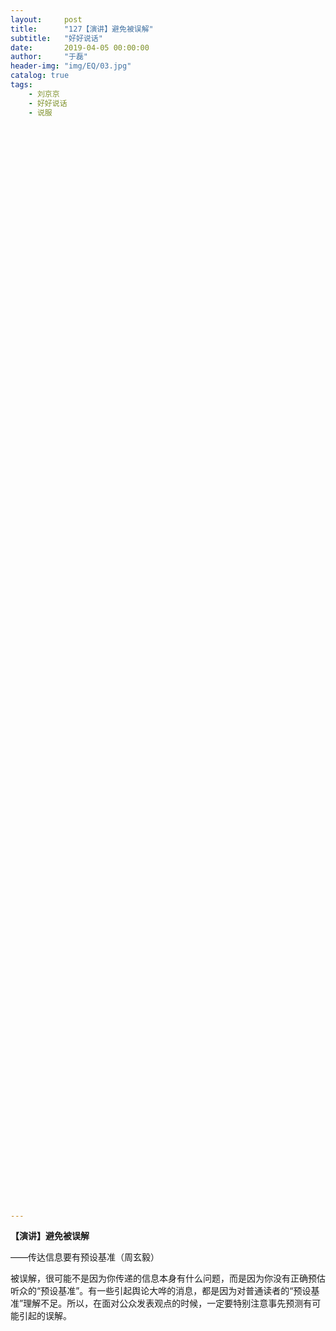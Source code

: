 ```yaml
---
layout:     post
title:      "127【演讲】避免被误解"
subtitle:   "好好说话"
date:       2019-04-05 00:00:00
author:     "于磊"
header-img: "img/EQ/03.jpg"
catalog: true
tags:
    - 刘京京
    - 好好说话
    - 说服





























































































































---
```


**【演讲】避免被误解**

——传达信息要有预设基准（周玄毅）

 

被误解，很可能不是因为你传递的信息本身有什么问题，而是因为你没有正确预估听众的“预设基准”。有一些引起舆论大哗的消息，都是因为对普通读者的“预设基准”理解不足。所以，在面对公众发表观点的时候，一定要特别注意事先预测有可能引起的误解。